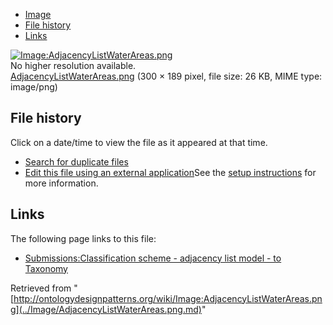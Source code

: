* [Image](../Image/AdjacencyListWaterAreas.png.md#file)
* [File history](../Image/AdjacencyListWaterAreas.png.md#filehistory)
* [Links](../Image/AdjacencyListWaterAreas.png.md#filelinks)

[![Image:AdjacencyListWaterAreas.png](../../../images/4/4d/AdjacencyListWaterAreas.png)](../../../images/4/4d/AdjacencyListWaterAreas.png)  
No higher resolution available.  
[AdjacencyListWaterAreas.png](../../../images/4/4d/AdjacencyListWaterAreas.png)‎ (300 × 189 pixel, file size: 26 KB, MIME type: image/png)

## File history

Click on a date/time to view the file as it appeared at that time.



  
* [Search for duplicate files](http://ontologydesignpatterns.org/wiki/Special:FileDuplicateSearch/AdjacencyListWaterAreas.png "Special:FileDuplicateSearch/AdjacencyListWaterAreas.png")
* [Edit this file using an external application](http://ontologydesignpatterns.org/wiki/index.php?title=Image:AdjacencyListWaterAreas.png&action=edit&externaledit=true&mode=file "Image:AdjacencyListWaterAreas.png")See the [setup instructions](http://www.mediawiki.org/wiki/Manual:External_editors "http://www.mediawiki.org/wiki/Manual:External_editors") for more information.

## Links



The following page links to this file:


* [Submissions:Classification scheme - adjacency list model - to Taxonomy](../Submissions/Classification_scheme_-_adjacency_list_model_-_to_Taxonomy.md "Submissions:Classification scheme - adjacency list model - to Taxonomy")


Retrieved from "[http://ontologydesignpatterns.org/wiki/Image:AdjacencyListWaterAreas.png](../Image/AdjacencyListWaterAreas.png.md)"